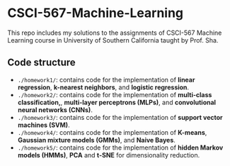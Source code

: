 # CSCI-567-Machine-Learning 

This repo includes my solutions to the assignments of CSCI-567 Machine Learning course in University of Southern California taught by Prof. Sha.

## Code structure
- `./homework1/`: contains code for the implementation of **linear regression**, **k-nearest neighbors**, and **logistic regression**.
- `./homework2/`: contains code for the implementation of **multi-class classification,**, **multi-layer perceptrons (MLPs)**, and **convolutional neural networks (CNNs)**.
- `./homework3/`: contains code for the implementation of **support vector machines (SVM)**. 
- `./homework4/`: contains code for the implementation of **K-means**, **Gaussian mixture models (GMMs)**, and **Naive Bayes**. 
- `./homework5/`: contains code for the implementation of **hidden Markov models (HMMs)**, **PCA** and **t-SNE** for dimensionality reduction. 

